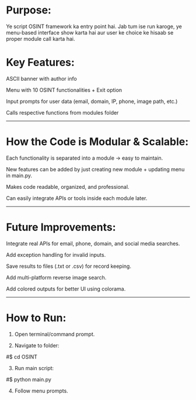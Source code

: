 # Purpose:
Ye script OSINT framework ka entry point hai. Jab tum ise run karoge, ye menu-based interface show karta hai aur user ke choice ke hisaab se proper module call karta hai.

# Key Features:

ASCII banner with author info

Menu with 10 OSINT functionalities + Exit option

Input prompts for user data (email, domain, IP, phone, image path, etc.)

Calls respective functions from modules folder

---

# How the Code is Modular & Scalable:

Each functionality is separated into a module → easy to maintain.

New features can be added by just creating new module + updating menu in main.py.

Makes code readable, organized, and professional.

Can easily integrate APIs or tools inside each module later.



---

# Future Improvements:

Integrate real APIs for email, phone, domain, and social media searches.

Add exception handling for invalid inputs.

Save results to files (.txt or .csv) for record keeping.

Add multi-platform reverse image search.

Add colored outputs for better UI using colorama.

---

# How to Run:

1. Open terminal/command prompt.


2. Navigate to folder:



#$ cd OSINT

3. Run main script:



#$ python main.py

4. Follow menu prompts.
